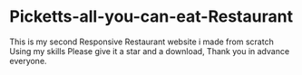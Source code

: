 # Picketts-all-you-can-eat-Restaurant
This is my second Responsive Restaurant website i made from scratch Using my skills
Please give it a star and a download, Thank you in advance everyone.
